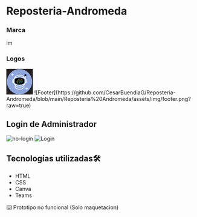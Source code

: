 # Reposteria-Andromeda

### Marca
im


### Logos

<img src="assets/img/logo.png" alt="logo-Andromeda" width="70px">
![Footer](https://github.com/CesarBuendiaG/Reposteria-Andromeda/blob/main/Reposteria%20Andromeda/assets/img/footer.png?raw=true)


## Login de Administrador

![no-login](https://github.com/CesarBuendiaG/Reposteria-Andromeda/blob/main/Reposteria%20Andromeda/assets/img/user.png?raw=true)
![Login](https://github.com/CesarBuendiaG/Reposteria-Andromeda/blob/main/Reposteria%20Andromeda/assets/img/login.png?raw=true)


## Tecnologías utilizadas🛠️ 
- HTML 
- CSS
- Canva
- Teams

⌨️ Prototipo no funcional (Solo maquetacion)
